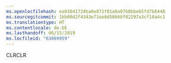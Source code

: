 ```yaml
---
ms.openlocfilehash: ea01041724ba0e871f81a8a07b8bbeb5fd7b6448
ms.sourcegitcommit: 1bb00d2f4343e73ae8d58668f02297a3cf10a4c1
ms.translationtype: HT
ms.contentlocale: de-DE
ms.lasthandoff: 06/15/2019
ms.locfileid: "63869959"
---
```

<span data-ttu-id="b02e2-101">CLR</span><span class="sxs-lookup"><span data-stu-id="b02e2-101">CLR</span></span>